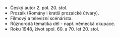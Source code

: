 - Český autor 2. pol. 20. stol.
- Prozaik (Romány i kratší prozaické útvary).
- Filmový a televizní scénárista.
- Různorodá tématika děl - např. německá okupace.
- Roku 1948, život spol. 60. a 70. let 20. stol.  